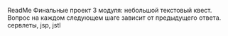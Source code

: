 ReadMe
Финальные проект 3 модуля: 
небольшой текстовый квест. Вопрос на каждом следующем шаге зависит от предыдущего ответа.
сервлеты, jsp, jstl